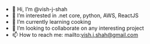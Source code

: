 - 👋 Hi, I’m @vish-j-shah
- 👀 I’m interested in .net core, python, AWS, ReactJS
- 🌱 I’m currently learning cooking
- 💞️ I’m looking to collaborate on any interesting project
- 📫 How to reach me: mailto:vish.j.shah@gmail.com 

<!---
vish-j-shah/vish-j-shah is a ✨ special ✨ repository because its `README.md` (this file) appears on your GitHub profile.
You can click the Preview link to take a look at your changes.
--->
